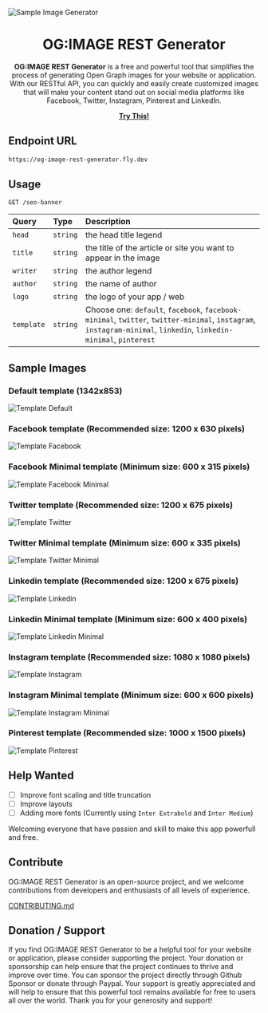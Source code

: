 
![Sample Image Generator](https://og-image-rest-generator.fly.dev/seo-banner?title=OG:IMAGE%20REST%20Generator%20-%20Free%20And%20Open%20Source!&author=darkterminal&head=Baby%20Tyrex%20Release&writer=Punk%20Storyteller)

<h1 align="center">OG:IMAGE REST Generator</h1>

<p align="center">
  <strong>OG:IMAGE REST Generator</strong> is a free and powerful tool that simplifies the process of generating Open Graph images for your website or application. With our RESTful API, you can quickly and easily create customized images that will make your content stand out on social media platforms like Facebook, Twitter, Instagram, Pinterest and LinkedIn.
</p>

<p align="center">
  <a href="https://og-image-rest-generator.fly.dev/seo-banner?title=OG:IMAGE%20REST%20Generator%20-%20Free%20And%20Open%20Source!&author=darkterminal&head=Baby%20Tyrex%20Release&writer=Punk%20Storyteller" target="_blank"><strong>Try This!</strong></a>
</p>

## Endpoint URL
```bash
https://og-image-rest-generator.fly.dev
```

## Usage
```http
GET /seo-banner
```

| Query     | Type     | Description                       |
| :-------- | :------- | :-------------------------------- |
| `head` | `string` | the head title legend |
| `title` | `string` | the title of the article or site you want to appear in the image |
| `writer` | `string` | the author legend |
| `author` | `string` | the name of author |
| `logo` | `string` | the logo of your app / web |
| `template` | `string` | Choose one: `default`, `facebook`, `facebook-minimal`, `twitter`, `twitter-minimal`, `instagram`, `instagram-minimal`, `linkedin`, `linkedin-minimal`, `pinterest` |

## Sample Images

### Default template (1342x853)
![Template Default](images/sample-ogDefault.png)

### Facebook template (Recommended size: 1200 x 630 pixels)
![Template Facebook](images/sample-ogFacebook.png)

### Facebook Minimal template (Minimum size: 600 x 315 pixels)
![Template Facebook Minimal](images/sample-ogFacebookMinimal.png)

### Twitter template (Recommended size: 1200 x 675 pixels)
![Template Twitter](images/sample-ogTwitter.png)

### Twitter Minimal template (Minimum size: 600 x 335 pixels)
![Template Twitter Minimal](images/sample-ogTwitterMinimal.png)

### Linkedin template (Recommended size: 1200 x 675 pixels)
![Template Linkedin](images/sample-ogLinkedin.png)

### Linkedin Minimal template (Minimum size: 600 x 400 pixels)
![Template Linkedin Minimal](images/sample-ogLinkedinMinimal.png)

### Instagram template (Recommended size: 1080 x 1080 pixels)
![Template Instagram](images/sample-ogInstagram.png)

### Instagram Minimal template (Minimum size: 600 x 600 pixels)
![Template Instagram Minimal](images/sample-ogInstagramMinimal.png)

### Pinterest template (Recommended size: 1000 x 1500 pixels)
![Template Pinterest](images/sample-ogPinterest.png)

## Help Wanted
- [ ] Improve font scaling and title truncation
- [ ] Improve layouts
- [ ] Adding more fonts (Currently using `Inter Extrabold` and `Inter Medium`)

Welcoming everyone that have passion and skill to make this app powerfull and free.

## Contribute

OG:IMAGE REST Generator is an open-source project, and we welcome contributions from developers and enthusiasts of all levels of experience.

[CONTRIBUTING.md](CONTRIBUTING.md)

## Donation / Support
If you find OG:IMAGE REST Generator to be a helpful tool for your website or application, please consider supporting the project. Your donation or sponsorship can help ensure that the project continues to thrive and improve over time. You can sponsor the project directly through Github Sponsor or donate through Paypal. Your support is greatly appreciated and will help to ensure that this powerful tool remains available for free to users all over the world. Thank you for your generosity and support!
